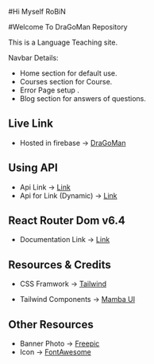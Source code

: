 #Hi Myself RoBiN

#Welcome To DraGoMan Repository

This is a Language Teaching site.

Navbar Details:

-  Home section for default use.
-  Courses section for Course.
-  Error Page setup .
-  Blog section for answers of questions.


## Live Link
-  Hosted in firebase -> [DraGoMan](https://crazy-programmer.netlify.app/)

## Using API 

-  Api Link -> [Link](https://openapi.programming-hero.com/api/quiz)
-  Api for Link (Dynamic) -> [Link](https://openapi.programming-hero.com/api/quiz/${id})

## React Router Dom v6.4 
-  Documentation Link -> [Link](https://reactrouter.com/en/main/start/overview)

## Resources & Credits
-  CSS Framwork -> [Tailwind](https://tailwindcss.com/)

-  Tailwind Components -> 
[Mamba UI](https://www.mambaui.com/)

## Other Resources
-  Banner Photo -> [Freepic](https://www.freepik.com/)
-  Icon -> [FontAwesome](https://fontawesome.com/)
